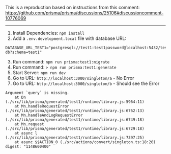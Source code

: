 This is a reproduction based on instructions from this comment: https://github.com/prisma/prisma/discussions/25106#discussioncomment-10776069

---

1. Install Dependencies: `npm install`
2. Add a `.env.development.local` file with database URL:

```
DATABASE_URL_TEST1="postgresql://test1:test1password@localhost:5432/test-db?schema=test1"
```

3. Run command: `npm run prisma:test1:migrate`
4. Run command: `> npm run prisma:test1:generate`
5. Start Server: `npm run dev`
6. Go to URL: `http://localhost:3000/singleton/a` - No Error
7. Go to URL: `http://localhost:3000/singleton/b` - Should see the Error

```
Argument `query` is missing.
    at Dn (./src/lib/prisma/generated/test1/runtime/library.js:5964:11)
    at Mn.handleRequestError (./src/lib/prisma/generated/test1/runtime/library.js:6762:13)
    at Mn.handleAndLogRequestError (./src/lib/prisma/generated/test1/runtime/library.js:6749:18)
    at Mn.request (./src/lib/prisma/generated/test1/runtime/library.js:6729:18)
    at async l (./src/lib/prisma/generated/test1/runtime/library.js:7397:25)
    at async $$ACTION_0 (./src/actions/convert/singleton.ts:18:20)
digest: "1148600400"
```

